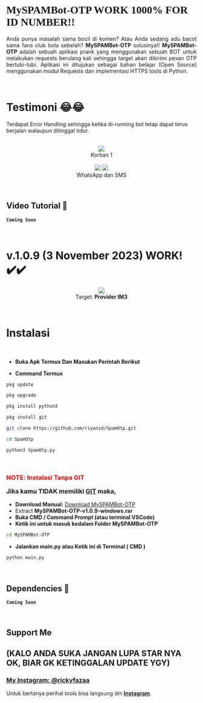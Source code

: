# <a style="font-family:cursive">MySPAMBot-OTP WORK 1000% FOR ID NUMBER!!</a>
<p align="justify">Anda punya masalah sama bocil di komen? Atau Anda sedang adu bacot sama fans club bola sebelah? <b>MySPAMBot-OTP</b> solusinya!! <b>MySPAMBot-OTP</b> adalah sebuah aplikasi prank yang menggunakan sebuah BOT untuk melakukan requests berulang kali sehingga target akan dikirimi pesan OTP bertubi-tubi. Aplikasi ini ditujukan sebagai bahan belajar (Open Source) menggunakan modul Requests dan implementasi HTTPS tools di Python.</p>
<br>

# Testimoni 😂😂
Terdapat Error Handling sehingga ketika di-running bot tetap dapat terus berjalan walaupun ditinggal tidur. 
<p align="center">
    <br>
    <a>
        <img src="https://telegra.ph/file/6a51a8a9776c4d36a406e.png">
    </a><br>
    Korban 1<br> <br>
    <a>
        <img src="https://telegra.ph/file/517f5077ff6ec3b8da592.png">
        <img src="https://telegra.ph/file/164309a8ba0868fcce538.png">
    </a><br>
    WhatsApp dan SMS    
</p>
<br>


## Video Tutorial 🚀
**`Coming Soon`**

<br>


# v.1.0.9 (**3 November 2023**) WORK! ✔️✔️
<p align="center">
    <a>
        <img src="https://telegra.ph/file/9a0918ad39ddc8efd986e.png">
    </a><br>
    Target: <b>Provider IM3</b> 
</p>
<br>

# Instalasi

<br>

- **Buka Apk Termux Dan Masukan Perintah Berikut**

- **Command Termux**
```bash
pkg update
```
```sh
pkg upgrade
```
```bash
pkg install python3
```
```sh
pkg install git
```
```bash
git clone https://github.com/riyanid/SpamOtp.git
```
```sh
cd SpamOtp
```
```bash
python3 SpamOtp.py
```
<br>

### <p style="color:red">NOTE: Instalasi Tanpa GIT</p> Jika kamu **TIDAK** memiliki [GIT](https://git-scm.com/downloads) maka,
- **Download Manual:**
[Download MySPAMBot-OTP](https://github.com/rickyfazaa/MySPAMBot-OTP/releases/download/v.1.0.9/MySPAMBot-OTP-v1.0.9-windows.rar) <br>
- Extract **MySPAMBot-OTP-v1.0.9-windows.rar**
- **Buka CMD / Command Prompt (atau terminal VSCode)**
- **Ketik ini untuk masuk kedalam Folder MySPAMBot-OTP**
```sh
cd MySPAMBot-OTP
```
- **Jalankan main.py atau Ketik ini di Terminal ( CMD )**
```bash
python main.py
```
<br>

## Dependencies 🚀
**`Coming Soon`**
<br>

<br>


## Support Me 
## (KALO ANDA SUKA JANGAN LUPA STAR NYA OK, BIAR GK KETINGGALAN UPDATE YGY)
### [**My Instagram: @rickyfazaa**](https://www.instagram.com/rickyfazaa)    
Untuk bertanya perihal tools bisa langsung dm [**Instagram**](https://www.instagram.com/rickyfazaa).
